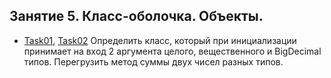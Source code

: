 ## Занятие 5. Класс-оболочка. Объекты.

* [Task01](https://github.com/alexkur80/PVTCourse2020/blob/master/src/com/myproject/lection05/Task01.java),
[Task02](https://github.com/alexkur80/PVTCourse2020/blob/master/src/com/myproject/lection05/Task02.java) Определить класс, который при инициализации принимает на вход 2 аргумента целого,
вещественного и BigDecimal типов. Перегрузить метод суммы двух чисел разных типов.